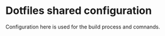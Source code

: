 Dotfiles shared configuration
=============================

Configuration here is used for the build process and comnands.
